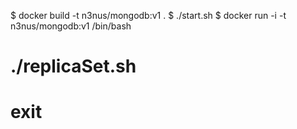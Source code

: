 $ docker build -t n3nus/mongodb:v1 .
$ ./start.sh
$ docker run -i -t n3nus/mongodb:v1 /bin/bash
# ./replicaSet.sh
# exit

